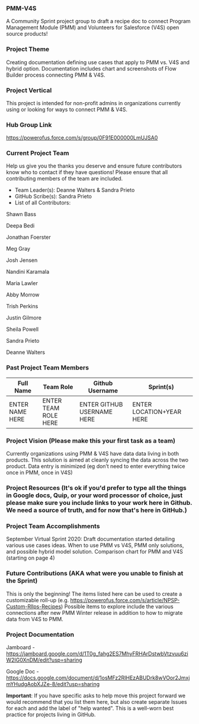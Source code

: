 ### PMM-V4S
A Community Sprint project group to draft a recipe doc to connect Program Management Module (PMM) and Volunteers for Salesforce (V4S) open source products!

### Project Theme
Creating documentation defining use cases that apply to PMM vs. V4S and hybrid option. Documentation includes chart and screenshots of Flow Builder  process connecting PMM & V4S.

### Project Vertical

This project is intended for non-profit admins in organizations currently using or looking for ways to connect PMM & V4S.

### Hub Group Link

https://powerofus.force.com/s/group/0F91E000000LmUJSA0

### Current Project Team
Help us give you the thanks you deserve and ensure future contributors know who to contact if they have questions! Please ensure that all contributing members of the team are included.
* Team Leader(s): Deanne Walters & Sandra Prieto
* GitHub Scribe(s): Sandra Prieto 
* List of all Contributors:

Shawn	Bass

Deepa	Bedi

Jonathan Foerster

Meg	Gray

Josh Jensen

Nandini	Karamala

Maria	Lawler

Abby	Morrow

Trish	Perkins

Justin Gilmore

Sheila	Powell

Sandra	Prieto

Deanne	Walters


### Past Project Team Members

Full Name          | Team Role             | Github Username              | Sprint(s)
------------       | -------------         | -------------                | -------------
ENTER NAME HERE    | ENTER TEAM ROLE HERE  | ENTER GITHUB USERNAME HERE   | ENTER LOCATION+YEAR HERE

### Project Vision (Please make this your first task as a team)

Currently organizations using PMM & V4S have data data living in both products. This solution is aimed at cleanly syncing the data across the two product. 
Data entry is minimized (eg don’t need to enter everything twice once in PMM, once in V4S) 

### Project Resources (It's ok if you'd prefer to type all the things in Google docs, Quip, or your word processor of choice, just please make sure you include links to your work here in Github. We need a source of truth, and for now that's here in GitHub.)


### Project Team Accomplishments

September Virtual Sprint 2020: Draft documentation started detailing various use cases ideas. When to use PMM vs V4S, PMM only solutions, and possible hybrid model solution. Comparison chart for PMM and V4S (starting on page 4)


### Future Contributions (AKA what were you unable to finish at the Sprint)

This is only the beginning! The items listed here can be used to create a customizable roll-up (e.g. https://powerofus.force.com/s/article/NPSP-Custom-Rllps-Recipes) Possible items to explore include the various connections after new PMM Winter release in addition to how to migrate data from V4S to PMM.


### Project Documentation

Jamboard - https://jamboard.google.com/d/1T0g_fahg2ES7MhyFRHArDstwbVtzvuu6ziW2IG0XnDM/edit?usp=sharing

Google Doc - https://docs.google.com/document/d/1osMFz2RIHEzABUDrk8wVOor2JmxjmYHudgAobXJZe-8/edit?usp=sharing

**Important**: If you have specific asks to help move this project forward we would recommend that you list them here, but also create separate Issues for each and add the label of "help wanted". This is a well-worn best practice for projects living in GitHub.
